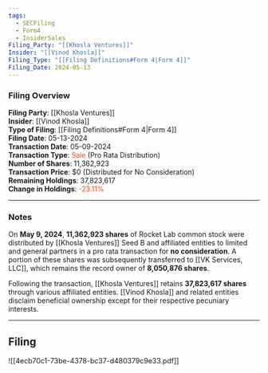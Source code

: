 ```yaml
---
tags:
  - SECFiling
  - Form4
  - InsiderSales
Filing_Party: "[[Khosla Ventures]]"
Insider: "[[Vinod Khosla]]"
Filing_Type: "[[Filing Definitions#Form 4|Form 4]]"
Filing_Date: 2024-05-13  
---
```


### Filing Overview

**Filing Party**: [[Khosla Ventures]]  
**Insider**: [[Vinod Khosla]]  
**Type of Filing**: [[Filing Definitions#Form 4|Form 4]]  
**Filing Date**: 05-13-2024  
**Transaction Date**: 05-09-2024  
**Transaction Type**: <span style="color:orangered">Sale</span> (Pro Rata Distribution)  
**Number of Shares**: 11,362,923  
**Transaction Price**: $0 (Distributed for No Consideration)  
**Remaining Holdings**: 37,823,617  
**Change in Holdings**: <span style="color:orangered">-23.11%</span>

---

### Notes

On **May 9, 2024**, **11,362,923 shares** of Rocket Lab common stock were distributed by [[Khosla Ventures]] Seed B and affiliated entities to limited and general partners in a pro rata transaction for **no consideration**. A portion of these shares was subsequently transferred to [[VK Services, LLC]], which remains the record owner of **8,050,876 shares**.

Following the transaction, [[Khosla Ventures]] retains **37,823,617 shares** through various affiliated entities. [[Vinod Khosla]] and related entities disclaim beneficial ownership except for their respective pecuniary interests.

---

## Filing

![[4ecb70c1-73be-4378-bc37-d480379c9e33.pdf]]

